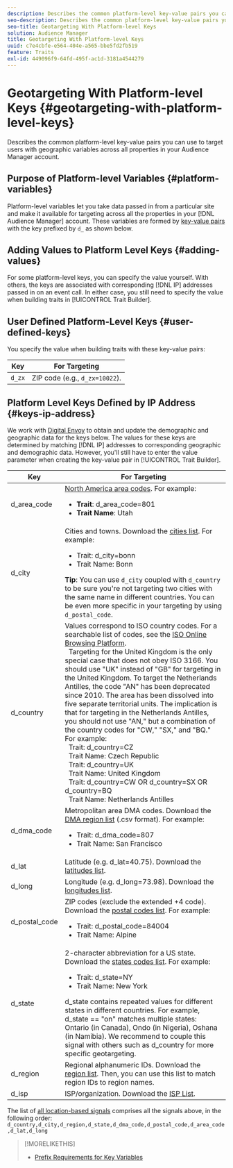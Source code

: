 ```yaml
---
description: Describes the common platform-level key-value pairs you can use to target users with geographic variables across all properties in your Audience Manager account.
seo-description: Describes the common platform-level key-value pairs you can use to target users with geographic variables across all properties in your Audience Manager account.
seo-title: Geotargeting With Platform-level Keys
solution: Audience Manager
title: Geotargeting With Platform-level Keys
uuid: c7e4cbfe-e564-404e-a565-bbe5fd2fb519
feature: Traits
exl-id: 449096f9-64fd-495f-ac1d-3181a4544279
---
```

# Geotargeting With Platform-level Keys {#geotargeting-with-platform-level-keys}

Describes the common platform-level key-value pairs you can use to target users with geographic variables across all properties in your Audience Manager account.

<!-- c_tb_platform_vars.xml -->

## Purpose of Platform-level Variables {#platform-variables}

Platform-level variables let you take data passed in from a particular site and make it available for targeting across all the properties in your [!DNL Audience Manager] account. These variables are formed by [key-value pairs](../../reference/key-value-pairs-explained.md) with the key prefixed by `d_` as shown below.

## Adding Values to Platform Level Keys {#adding-values}

For some platform-level keys, you can specify the value yourself. With others, the keys are associated with corresponding [!DNL IP] addresses passed in on an event call. In either case, you still need to specify the value when building traits in [!UICONTROL Trait Builder].

## User Defined Platform-Level Keys {#user-defined-keys}

You specify the value when building traits with these key-value pairs:  

|  Key  | For Targeting  |
|---|---|
| `d_zx`  |ZIP code (e.g., `d_zx=10022`).  |

## Platform Level Keys Defined by IP Address {#keys-ip-address}

We work with [Digital Envoy](https://www.digitalenvoy.com/) to obtain and update the demographic and geographic data for the keys below. The values for these keys are determined by matching [!DNL IP] addresses to corresponding geographic and demographic data. However, you'll still have to enter the value parameter when creating the key-value pair in [!UICONTROL Trait Builder].

| Key | For Targeting |
|--- |--- |
|d_area_code|[North America area codes](https://en.wikipedia.org/wiki/List_of_North_American_Numbering_Plan_area_codes).  For example: <ul><li>**Trait**:  d_area_code=801</li><li>**Trait Name**: Utah</li></ul> |
|d_city|Cities and towns. Download the [cities list](assets/d_city.txt).  For example: <ul><li>Trait:  d_city=bonn</li><li>Trait Name: Bonn</li></ul> **Tip**: You can use `d_city` coupled with `d_country` to be sure you're not targeting two cities with the same name in different countries. You can be even more specific in your targeting by using `d_postal_code`. |
|d_country|Values correspond to ISO country codes. For a searchable list of codes, see the [ISO Online Browsing Platform](https://www.iso.org/obp/ui/#home). <br>&nbsp; Targeting for the United Kingdom is the only special case that does not obey ISO 3166. You should use "UK" instead of "GB" for targeting in the United Kingdom.  To target the Netherlands Antilles, the code "AN" has been deprecated since 2010. The area has been dissolved into five separate territorial units. The implication is that for targeting in the Netherlands Antilles, you should not use "AN," but a combination of the country codes for "CW," "SX," and "BQ."  For example:  <br>&nbsp; Trait:  d_country=CZ  <br>&nbsp; Trait Name: Czech Republic <br>&nbsp; Trait:  d_country=UK <br>&nbsp; Trait Name: United Kingdom  <br>&nbsp; Trait:  d_country=CW OR d_country=SX OR d_country=BQ  <br>&nbsp; Trait Name: Netherlands Antilles|
|d_dma_code|Metropolitan area DMA codes. Download the [DMA region list](assets/DMAregions.csv) (.csv format).  For example: <ul><li>Trait:  d_dma_code=807</li><li>Trait Name: San Francisco</li></ul>  |
|d_lat|Latitude (e.g.  d_lat=40.75). Download the [latitudes list](assets/d_lat.txt).|
|d_long|Longitude (e.g.  d_long=73.98). Download the [longitudes list](assets/d_long.txt).|
|d_postal_code|ZIP codes (exclude the extended +4 code). Download the  [postal codes list](assets/d_postal_code.txt).  For example: <ul><li>Trait:  d_postal_code=84004 </li><li>Trait Name: Alpine</li></ul>|
|d_state|2-character abbreviation for a US state. Download the [states codes list](assets/d_state.txt).  For example: <ul><li>Trait:  d_state=NY </li><li>Trait Name: New York</li></ul>d_state contains repeated values for different states in different countries. For example, d_state == "on" matches multiple states: Ontario (in Canada), Ondo (in Nigeria), Oshana (in Namibia). We recommend to couple this signal with others such as d_country for more specific geotargeting.|
|d_region|Regional alphanumeric IDs. Download the [region list](assets/Country_RegionCodes_City.csv).  Then, you can use  this list to match region IDs to region names.|
|d_isp|ISP/organization. Download the [ISP List](assets/d_isp.txt).|

The list of [all location-based signals](assets/all.txt) comprises all the signals above, in the following order: `d_country,d_city,d_region,d_state,d_dma_code,d_postal_code,d_area_code,d_lat,d_long`

>[!MORELIKETHIS]
>
>* [Prefix Requirements for Key Variables](../../features/traits/trait-variable-prefixes.md)
